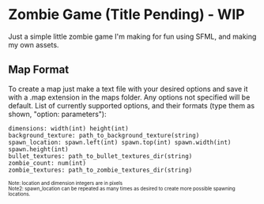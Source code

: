 # Zombie Game (Title Pending) - WIP

Just a simple little zombie game I'm making for fun using SFML, and making my own assets.

## Map Format
To create a map just make a text file with your desired options and save it with a .map extension in the maps folder. Any options not specified will be default. 
List of currently supported options, and their formats (type them as shown, "option: parameters"):
```
dimensions: width(int) height(int)
background_texture: path_to_background_texture(string)
spawn_location: spawn.left(int) spawn.top(int) spawn.width(int) spawn.height(int)
bullet_textures: path_to_bullet_textures_dir(string)
zombie_count: num(int)
zombie_textures: path_to_zombie_textures_dir(string)
```
<sub><sup> Note: location and dimension integers are in pixels  
Note2: spawn_location can be repeated as many times as desired to create more possible spawning locations.</sup></sub>  

